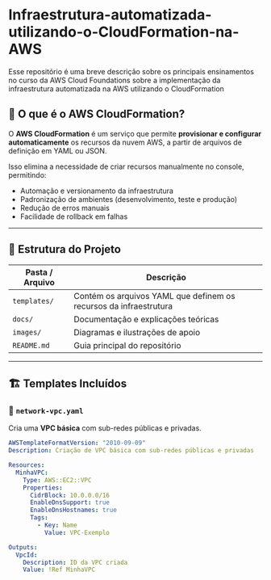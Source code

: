 # Infraestrutura-automatizada-utilizando-o-CloudFormation-na-AWS
Esse repositório é uma breve descrição sobre os principais ensinamentos no curso da AWS Cloud Foundations sobre a implementação da infraestrutura automatizada na AWS utilizando o CloudFormation

## 📘 O que é o AWS CloudFormation?
O **AWS CloudFormation** é um serviço que permite **provisionar e configurar automaticamente** os recursos da nuvem AWS, a partir de arquivos de definição em YAML ou JSON.

Isso elimina a necessidade de criar recursos manualmente no console, permitindo:

- Automação e versionamento da infraestrutura  
- Padronização de ambientes (desenvolvimento, teste e produção)  
- Redução de erros manuais  
- Facilidade de rollback em falhas

---

## 🧩 Estrutura do Projeto

| Pasta / Arquivo | Descrição |
|------------------|------------|
| `templates/` | Contém os arquivos YAML que definem os recursos da infraestrutura |
| `docs/` | Documentação e explicações teóricas |
| `images/` | Diagramas e ilustrações de apoio |
| `README.md` | Guia principal do repositório |

---

## 🏗️ Templates Incluídos

### 🔹 `network-vpc.yaml`
Cria uma **VPC básica** com sub-redes públicas e privadas.

```yaml
AWSTemplateFormatVersion: "2010-09-09"
Description: Criação de VPC básica com sub-redes públicas e privadas

Resources:
  MinhaVPC:
    Type: AWS::EC2::VPC
    Properties:
      CidrBlock: 10.0.0.0/16
      EnableDnsSupport: true
      EnableDnsHostnames: true
      Tags:
        - Key: Name
          Value: VPC-Exemplo

Outputs:
  VpcId:
    Description: ID da VPC criada
    Value: !Ref MinhaVPC
